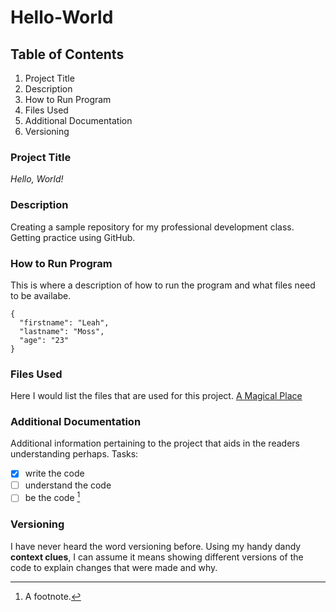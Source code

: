 # Hello-World
## Table of Contents
  1. Project Title
  2. Description
  3. How to Run Program
  4. Files Used
  5. Additional Documentation
  6. Versioning
### Project Title
*Hello, World!*
### Description
Creating a sample repository for my professional development class. Getting practice using GitHub.
### How to Run Program
This is where a description of how to run the program and what files need to be availabe.
```
{
  "firstname": "Leah",
  "lastname": "Moss",
  "age": "23"
}
```
### Files Used
Here I would list the files that are used for this project.
[A Magical Place](https://www.target.com)
### Additional Documentation
Additional information pertaining to the project that aids in the readers understanding perhaps.
 Tasks:
   - [x] write the code
   - [ ] understand the code
   - [ ] be the code [^1]
    
[^1]: A footnote. 
### Versioning
I have never heard the word versioning before. Using my handy dandy **context clues**, I can assume it means showing different versions of the code to explain changes that were made and why. 


